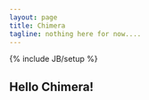 ```yaml
---
layout: page
title: Chimera
tagline: nothing here for now....
---
```

{% include JB/setup %}

## Hello Chimera!
